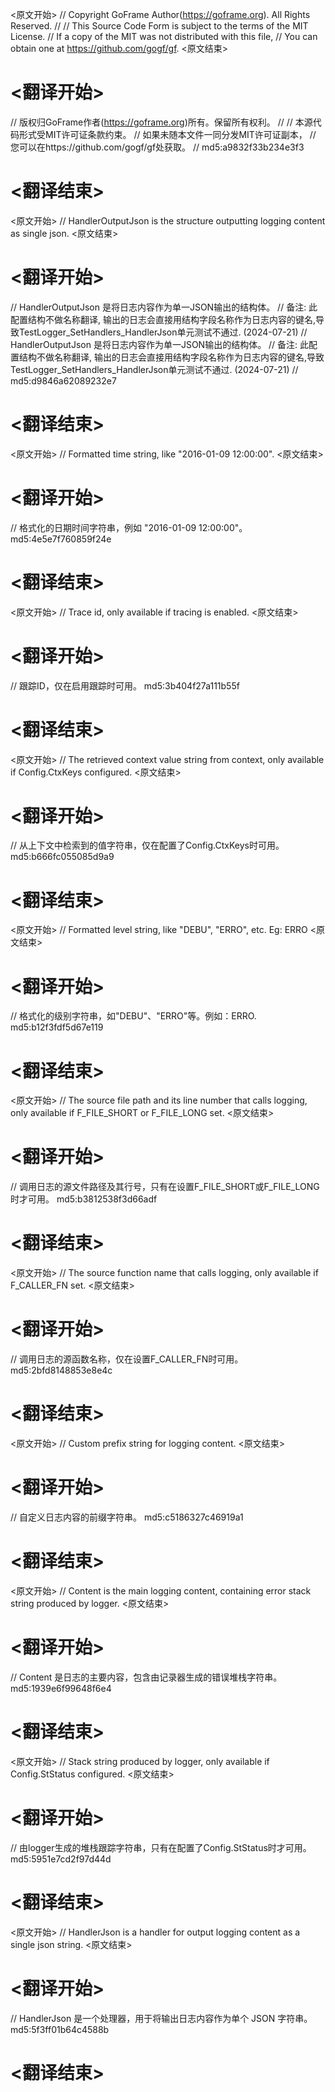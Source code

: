 
<原文开始>
// Copyright GoFrame Author(https://goframe.org). All Rights Reserved.
//
// This Source Code Form is subject to the terms of the MIT License.
// If a copy of the MIT was not distributed with this file,
// You can obtain one at https://github.com/gogf/gf.
<原文结束>

# <翻译开始>
// 版权归GoFrame作者(https://goframe.org)所有。保留所有权利。
//
// 本源代码形式受MIT许可证条款约束。
// 如果未随本文件一同分发MIT许可证副本，
// 您可以在https://github.com/gogf/gf处获取。
// md5:a9832f33b234e3f3
# <翻译结束>


<原文开始>
// HandlerOutputJson is the structure outputting logging content as single json.
<原文结束>

# <翻译开始>
// HandlerOutputJson 是将日志内容作为单一JSON输出的结构体。
// 备注: 此配置结构不做名称翻译, 输出的日志会直接用结构字段名称作为日志内容的键名,导致TestLogger_SetHandlers_HandlerJson单元测试不通过.  (2024-07-21)
// HandlerOutputJson 是将日志内容作为单一JSON输出的结构体。
// 备注: 此配置结构不做名称翻译, 输出的日志会直接用结构字段名称作为日志内容的键名,导致TestLogger_SetHandlers_HandlerJson单元测试不通过.  (2024-07-21)
// md5:d9846a62089232e7
# <翻译结束>


<原文开始>
// Formatted time string, like "2016-01-09 12:00:00".
<原文结束>

# <翻译开始>
// 格式化的日期时间字符串，例如 "2016-01-09 12:00:00"。 md5:4e5e7f760859f24e
# <翻译结束>


<原文开始>
// Trace id, only available if tracing is enabled.
<原文结束>

# <翻译开始>
// 跟踪ID，仅在启用跟踪时可用。 md5:3b404f27a111b55f
# <翻译结束>


<原文开始>
// The retrieved context value string from context, only available if Config.CtxKeys configured.
<原文结束>

# <翻译开始>
// 从上下文中检索到的值字符串，仅在配置了Config.CtxKeys时可用。 md5:b666fc055085d9a9
# <翻译结束>


<原文开始>
// Formatted level string, like "DEBU", "ERRO", etc. Eg: ERRO
<原文结束>

# <翻译开始>
// 格式化的级别字符串，如"DEBU"、"ERRO"等。例如：ERRO. md5:b12f3fdf5d67e119
# <翻译结束>


<原文开始>
// The source file path and its line number that calls logging, only available if F_FILE_SHORT or F_FILE_LONG set.
<原文结束>

# <翻译开始>
// 调用日志的源文件路径及其行号，只有在设置F_FILE_SHORT或F_FILE_LONG时才可用。 md5:b3812538f3d66adf
# <翻译结束>


<原文开始>
// The source function name that calls logging, only available if F_CALLER_FN set.
<原文结束>

# <翻译开始>
// 调用日志的源函数名称，仅在设置F_CALLER_FN时可用。 md5:2bfd8148853e8e4c
# <翻译结束>


<原文开始>
// Custom prefix string for logging content.
<原文结束>

# <翻译开始>
// 自定义日志内容的前缀字符串。 md5:c5186327c46919a1
# <翻译结束>


<原文开始>
// Content is the main logging content, containing error stack string produced by logger.
<原文结束>

# <翻译开始>
// Content 是日志的主要内容，包含由记录器生成的错误堆栈字符串。 md5:1939e6f99648f6e4
# <翻译结束>


<原文开始>
// Stack string produced by logger, only available if Config.StStatus configured.
<原文结束>

# <翻译开始>
// 由logger生成的堆栈跟踪字符串，只有在配置了Config.StStatus时才可用。 md5:5951e7cd2f97d44d
# <翻译结束>


<原文开始>
// HandlerJson is a handler for output logging content as a single json string.
<原文结束>

# <翻译开始>
// HandlerJson 是一个处理器，用于将输出日志内容作为单个 JSON 字符串。 md5:5f3ff01b64c4588b
# <翻译结束>

